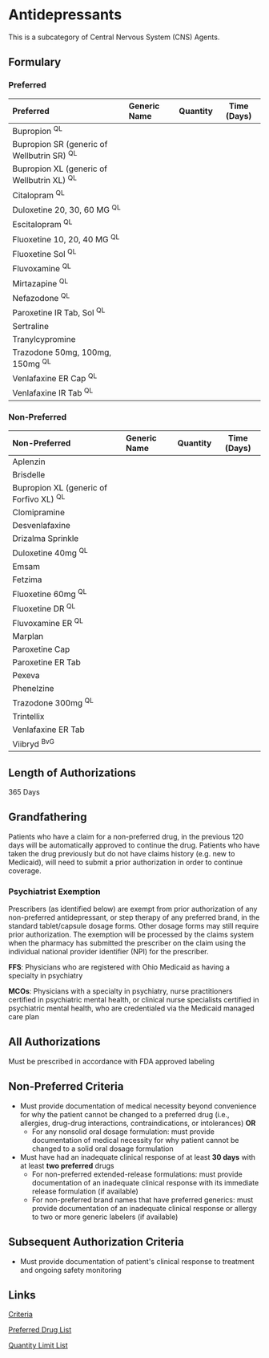 # Antidepressants

This is a subcategory of Central Nervous System (CNS) Agents.

## Formulary

### Preferred

| Preferred                               | Generic Name | Quantity | Time (Days) |
| :-------------------------------------- | :----------- | :------: | :---------: |
| Bupropion <sup>QL</sup>                             |              |          |             |
| Bupropion SR (generic of Wellbutrin SR) <sup>QL</sup> |              |          |             |
| Bupropion XL (generic of Wellbutrin XL) <sup>QL</sup> |              |          |             |
| Citalopram <sup>QL</sup>                            |              |          |             |
| Duloxetine 20, 30, 60 MG <sup>QL</sup>            |              |          |             |
| Escitalopram <sup>QL</sup>                   |              |          |             |
| Fluoxetine 10, 20, 40 MG <sup>QL</sup>                            |              |          |             |
| Fluoxetine Sol <sup>QL</sup>                            |              |          |             |
| Fluvoxamine <sup>QL</sup>                         |              |          |             |
| Mirtazapine <sup>QL</sup>                         |              |          |             |
| Nefazodone <sup>QL</sup>                              |              |          |             |
| Paroxetine IR Tab, Sol <sup>QL</sup>                             |              |          |             |
| Sertraline                           |              |          |             |
| Tranylcypromine                         |              |          |             |
| Trazodone 50mg, 100mg, 150mg <sup>QL</sup>           |              |          |             |
| Venlafaxine ER Cap <sup>QL</sup>                     |              |          |             |
| Venlafaxine IR Tab <sup>QL</sup>                        |              |          |             |

### Non-Preferred

| Non-Preferred                        | Generic Name | Quantity | Time (Days) |
| :----------------------------------- | :----------- | :------: | :---------: |
| Aplenzin                             |              |          |             |
| Brisdelle                            |              |          |             |
| Bupropion XL (generic of Forfivo XL) <sup>QL</sup> |              |          |             |
| Clomipramine                         |              |          |             |
| Desvenlafaxine                       |              |          |             |
| Drizalma Sprinkle                    |              |          |             |
| Duloxetine 40mg <sup>QL</sup>                     |              |          |             |
| Emsam                                |              |          |             |
| Fetzima                              |              |          |             |
| Fluoxetine 60mg <sup>QL</sup>                     |              |          |             |
| Fluoxetine DR <sup>QL</sup>                      |              |          |             |
| Fluvoxamine ER <sup>QL</sup>                       |              |          |             |
| Marplan                              |              |          |             |
| Paroxetine Cap                     |              |          |             |
| Paroxetine ER Tab                       |              |          |             |
| Pexeva                               |              |          |             |
| Phenelzine                           |              |          |             |
| Trazodone 300mg <sup>QL</sup>                     |              |          |             |
| Trintellix                           |              |          |             |
| Venlafaxine ER Tab                   |              |          |             |
| Viibryd <sup>BvG</sup>                         |              |          |             |

## Length of Authorizations

365 Days

## Grandfathering

Patients who have a claim for a non-preferred drug, in the previous 120 days will be automatically approved to continue the drug. Patients who have taken the drug previously but do not have claims history (e.g. new to Medicaid), will need to submit a prior authorization in order to continue coverage.

### Psychiatrist Exemption

Prescribers (as identified below) are exempt from prior authorization of any non-preferred antidepressant, or step therapy of any preferred brand, in the standard tablet/capsule dosage forms. Other dosage forms may still require prior authorization. The exemption will be processed by the claims system when the pharmacy has submitted the prescriber on the claim using the individual national provider identifier (NPI) for the prescriber.

**FFS**: Physicians who are registered with Ohio Medicaid as having a specialty in psychiatry

**MCOs**: Physicians with a specialty in psychiatry, nurse practitioners certified in psychiatric mental health, or clinical nurse specialists certified in psychiatric mental health, who are credentialed via the Medicaid managed care plan


## All Authorizations

Must be prescribed in accordance with FDA approved labeling

## Non-Preferred Criteria

- Must provide documentation of medical necessity beyond convenience for why the patient cannot be changed to a preferred drug (i.e., allergies, drug-drug interactions, contraindications, or intolerances) **OR**
    - For any nonsolid oral dosage formulation: must provide documentation of medical necessity for why patient cannot be changed to a solid oral dosage formulation
- Must have had an inadequate clinical response of at least **30 days** with at least **two preferred** drugs
    - For non-preferred extended-release formulations: must provide documentation of an inadequate clinical response with its immediate release formulation (if available)
    - For non-preferred brand names that have preferred generics: must provide documentation of an inadequate clinical response or allergy to two or more generic labelers (if available)

## Subsequent Authorization Criteria

- Must provide documentation of patient's clinical response to treatment and ongoing safety monitoring

## Links

[Criteria](https://pharmacy.medicaid.ohio.gov/sites/default/files/20230101_UPDL%20_Criteria_APPROVED.pdf#page=33)

[Preferred Drug List](https://pharmacy.medicaid.ohio.gov/sites/default/files/20230101_UPDL_APPROVED_12.13.22.pdf#page=15)

[Quantity Limit List](https://pharmacy.medicaid.ohio.gov/sites/default/files/20230101_Ohio_Medicaid_Quantity_Document_APPROVED.pdf)

